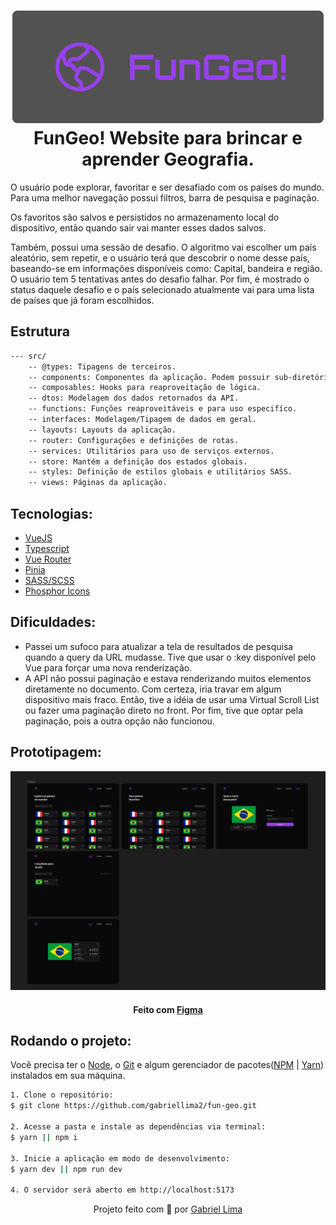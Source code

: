 <h1 align="center">
    <img alt="FunMath! logo" src="./public/docs/logo-github.svg" />
    <br>
    FunGeo! Website para brincar e aprender Geografia.
</h1>

O usuário pode explorar, favoritar e ser desafiado com os países do mundo. Para uma melhor navegação possui filtros, barra de pesquisa e paginação.

Os favoritos são salvos e persistidos no armazenamento local do dispositivo, então quando sair vai manter esses dados salvos.

Também, possui uma sessão de desafio. O algoritmo vai escolher um país aleatório, sem repetir, e o usuário terá que descobrir o nome desse país, baseando-se
em informações disponíveis como: Capital, bandeira e região. O usuário tem 5 tentativas antes do desafio falhar. Por fim, é mostrado o status daquele desafio
e o país selecionado atualmente vai para uma lista de países que já foram escolhidos.

<h2>Estrutura</h2>

```bash
--- src/
	-- @types: Tipagens de terceiros.
	-- components: Componentes da aplicação. Podem possuir sub-diretórios.
	-- composables: Hooks para reaproveitação de lógica.
	-- dtos: Modelagem dos dados retornados da API.
	-- functions: Funções reaproveitáveis e para uso especifíco.
	-- interfaces: Modelagem/Tipagem de dados em geral.
	-- layouts: Layouts da aplicação.
	-- router: Configurações e definições de rotas.
	-- services: Utilitários para uso de serviços externos.
	-- store: Mantém a definição dos estados globais.
	-- styles: Definição de estilos globais e utilitários SASS.
	-- views: Páginas da aplicação.
```


<h2>Tecnologias:</h2>

- [VueJS](https://br.vuejs.org/)
- [Typescript](https://www.typescriptlang.org/)
- [Vue Router](https://router.vuejs.org/)
- [Pinia](https://pinia.vuejs.org/)
- [SASS/SCSS](https://sass-lang.com/)
- [Phosphor Icons](https://phosphoricons.com/)

<h2>Dificuldades:</h2>

- Passei um sufoco para atualizar a tela de resultados de pesquisa quando a query da URL mudasse. Tive que usar o :key disponível pelo Vue para forçar uma nova renderização.
- A API não possui paginação e estava renderizando muitos elementos diretamente no documento. Com certeza, iria travar em algum dispositivo mais fraco. Então,
tive a idéia de usar uma Virtual Scroll List ou fazer uma paginação direto no front. Por fim, tive que optar pela paginação, pois a outra opção não funcionou.

<h2>Prototipagem:</h2>

<div align="center">
  <img src="./public/docs/figma.png" alt="demonstração do protótipo do projeto" >
</div>

<h4 align="center">Feito com <a href="https://www.figma.com/" target="_blank" rel="noreferrer">Figma</a></h4>

<h2>Rodando o projeto:</h2>

Você precisa ter o [Node](https://nodejs.org/en/), o [Git](https://git-scm.com/) e algum gerenciador de pacotes([NPM](https://docs.npmjs.com/downloading-and-installing-node-js-and-npm/) | [Yarn](https://classic.yarnpkg.com/lang/en/docs/install)) instalados em sua máquina.

```bash
1. Clone o repositório:
$ git clone https://github.com/gabriellima2/fun-geo.git

2. Acesse a pasta e instale as dependências via terminal:
$ yarn || npm i

3. Inicie a aplicação em modo de desenvolvimento:
$ yarn dev || npm run dev

4. O servidor será aberto em http://localhost:5173
```

<p align="center">Projeto feito com 💙 por <a href="https://www.linkedin.com/in/gabriel-lima-860612236">Gabriel Lima</a></p>
